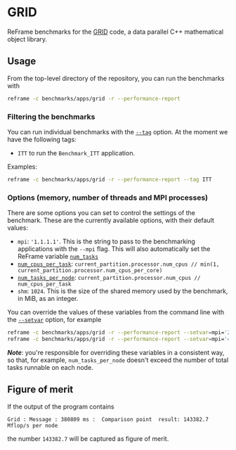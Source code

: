 # GRID

ReFrame benchmarks for the [GRID](https://github.com/paboyle/Grid) code, a data
parallel C++ mathematical object library.

## Usage

From the top-level directory of the repository, you can run the benchmarks with

```sh
reframe -c benchmarks/apps/grid -r --performance-report
```

### Filtering the benchmarks

You can run individual benchmarks with the
[`--tag`](https://reframe-hpc.readthedocs.io/en/stable/manpage.html#cmdoption-0)
option.  At the moment we have the following tags:

* `ITT` to run the `Benchmark_ITT` application.

Examples:

```sh
reframe -c benchmarks/apps/grid -r --performance-report --tag ITT
```

### Options (memory, number of threads and MPI processes)

There are some options you can set to control the settings of the benchmark.
These are the currently available options, with their default values:

* `mpi`: `'1.1.1.1'`.  This is the string to pass to the benchmarking applications with the
  `--mpi` flag.  This will also automatically set the ReFrame variable
  [`num_tasks`](https://reframe-hpc.readthedocs.io/en/stable/regression_test_api.html#reframe.core.pipeline.RegressionTest.num_tasks)
* [`num_cpus_per_task`](https://reframe-hpc.readthedocs.io/en/stable/regression_test_api.html#reframe.core.pipeline.RegressionTest.num_cpus_per_task):
  `current_partition.processor.num_cpus // min(1, current_partition.processor.num_cpus_per_core)`
* [`num_tasks_per_node`](https://reframe-hpc.readthedocs.io/en/stable/regression_test_api.html#reframe.core.pipeline.RegressionTest.num_tasks_per_node):
  `current_partition.processor.num_cpus // num_cpus_per_task`
* `shm`: `1024`.  This is the size of the shared memory used by the benchmark, in MiB, as an
  integer.

You can override the values of these variables from the command line with the
[`--setvar`](https://reframe-hpc.readthedocs.io/en/stable/manpage.html#cmdoption-S)
option, for example

```sh
reframe -c benchmarks/apps/grid -r --performance-report --setvar=mpi='2.2.1.1' --setvar=num_cpus_per_task=12
reframe -c benchmarks/apps/grid -r --performance-report --setvar=mpi='4.4.4.4' --setvar=shm=4096
```

_**Note**_: you're responsible for overriding these variables in a consistent
way, so that, for example, `num_tasks_per_node` doesn't exceed the number of
total tasks runnable on each node.

## Figure of merit

If the output of the program contains

```
Grid : Message : 380809 ms :  Comparison point  result: 143382.7 Mflop/s per node
```

the number `143382.7` will be captured as figure of merit.
